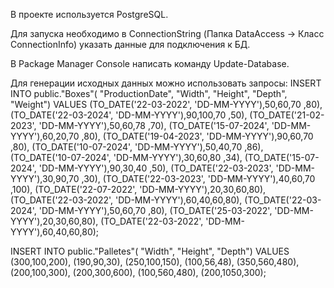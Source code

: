В проекте используется PostgreSQL.

Для запуска необходимо в ConnectionString (Папка DataAccess -> Класс ConnectionInfo) указать данные для подключения к БД.

В Package Manager Console написать команду Update-Database.

Для генерации исходных данных можно использовать запросы:
INSERT INTO public."Boxes"(
	  "ProductionDate", "Width", "Height", "Depth", "Weight")
	VALUES (TO_DATE('22-03-2022', 'DD-MM-YYYY'),50,60,70 ,80),
	(TO_DATE('22-03-2024', 'DD-MM-YYYY'),90,100,70 ,50),
	(TO_DATE('21-02-2023', 'DD-MM-YYYY'),50,60,78 ,70),
	(TO_DATE('15-07-2024', 'DD-MM-YYYY'),60,20,70 ,80),
	(TO_DATE('19-04-2023', 'DD-MM-YYYY'),90,60,70 ,80),
	(TO_DATE('10-07-2024', 'DD-MM-YYYY'),50,40,70 ,86),
	(TO_DATE('10-07-2024', 'DD-MM-YYYY'),30,60,80 ,34),
	(TO_DATE('15-07-2024', 'DD-MM-YYYY'),90,30,40 ,50),
	(TO_DATE('22-03-2023', 'DD-MM-YYYY'),30,90,70 ,30),
	(TO_DATE('22-03-2023', 'DD-MM-YYYY'),40,60,70 ,100),
  	(TO_DATE('22-07-2022', 'DD-MM-YYYY'),20,30,60,80),
	(TO_DATE('22-03-2022', 'DD-MM-YYYY'),60,40,60,80),
  	(TO_DATE('22-03-2024', 'DD-MM-YYYY'),50,60,70 ,80),
	(TO_DATE('25-03-2022', 'DD-MM-YYYY'),20,30,60,80),
	(TO_DATE('22-03-2022', 'DD-MM-YYYY'),60,40,60,80);
	

 INSERT INTO public."Palletes"(
	"Width", "Height", "Depth")
	VALUES (300,100,200),
	(190,90,30),
	(250,100,150),
	(100,56,48),
	(350,560,480),
	(200,100,300),
	(200,300,600),
  	(100,560,480),
	(200,1050,300);


